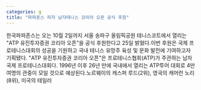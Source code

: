```yaml
---
categories: g
title: "파파존스 피자 남자테니스 코리아 오픈 공식 후원"
---
```

한국파파존스는 오는 10월 2일까지 서울 송파구 올림픽공원 테니스코트에서 열리는 "ATP 유진투자증권 코리아 오픈"을 공식 후원한다고 25일 밝혔다.이번 후원은 국제 프로테니스대회의 성공을 기원하고 국내 테니스 유망주 육성 및 문화 발전에 기여하고자 기획됐다. "ATP 유진투자증권 코리아 오픈"은 프로테니스협회(ATP)가 주관하는 남자 국제 프로테니스대회다. 1996년 이후 26년 만에 국내에서 열리는 ATP투어 대회로 4만여명의 관중이 모일 것으로 예상된다.노르웨이의 캐스퍼 루드(2위), 영국의 캐머런 노리(8위), 미국의 테일러
